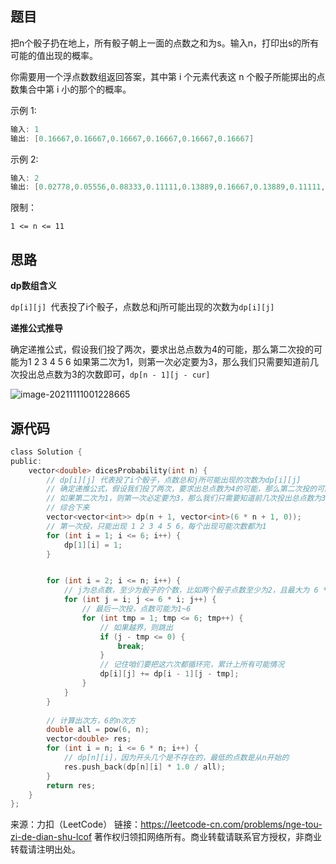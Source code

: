 ## 题目

把n个骰子扔在地上，所有骰子朝上一面的点数之和为s。输入n，打印出s的所有可能的值出现的概率。

你需要用一个浮点数数组返回答案，其中第 i 个元素代表这 n 个骰子所能掷出的点数集合中第 i 小的那个的概率。

 

示例 1:

```c++
输入: 1
输出: [0.16667,0.16667,0.16667,0.16667,0.16667,0.16667]
```


示例 2:

```C
输入: 2
输出: [0.02778,0.05556,0.08333,0.11111,0.13889,0.16667,0.13889,0.11111,0.08333,0.05556,0.02778]
```


限制：

`1 <= n <= 11`

## 思路

**dp数组含义**

`dp[i][j] `代表投了i个骰子，点数总和j所可能出现的次数为`dp[i][j]`

**递推公式推导**

确定递推公式，假设我们投了两次，要求出总点数为4的可能，那么第二次投的可能为1 2 3 4 5 6
如果第二次为1，则第一次必定要为3，那么我们只需要知道前几次投出总点数为3的次数即可，`dp[n - 1][j - cur]`

![image-20211111001228665](https://syz-picture.oss-cn-shenzhen.aliyuncs.com/image-20211111001228665.png)

## 源代码

```C
class Solution {
public:
    vector<double> dicesProbability(int n) {
        // dp[i][j] 代表投了i个骰子，点数总和j所可能出现的次数为dp[i][j]
        // 确定递推公式，假设我们投了两次，要求出总点数为4的可能，那么第二次投的可能为1 2 3 4 5 6
        // 如果第二次为1，则第一次必定要为3，那么我们只需要知道前几次投出总点数为3的次数即可，dp[n - 1][j - cur]
        // 综合下来
        vector<vector<int>> dp(n + 1, vector<int>(6 * n + 1, 0));
        // 第一次投，只能出现 1 2 3 4 5 6，每个出现可能次数都为1
        for (int i = 1; i <= 6; i++) {
            dp[1][i] = 1;
        }


        for (int i = 2; i <= n; i++) {
            // j为总点数，至少为骰子的个数，比如两个骰子点数至少为2，且最大为 6 * i，因为随着骰子的增加，能到达的点数也在增多
            for (int j = i; j <= 6 * i; j++) {
                // 最后一次投，点数可能为1~6
                for (int tmp = 1; tmp <= 6; tmp++) {
                    // 如果越界，则跳出
                    if (j - tmp <= 0) {
                        break;
                    }
                    // 记住咱们要把这六次都循环完，累计上所有可能情况
                    dp[i][j] += dp[i - 1][j - tmp];
                }
            }
        }
        
        // 计算出次方，6的n次方
        double all = pow(6, n);
        vector<double> res;
        for (int i = n; i <= 6 * n; i++) {
            // dp[n][i]，因为开头几个是不存在的，最低的点数是从n开始的
            res.push_back(dp[n][i] * 1.0 / all);
        }
        return res;
    }
};
```



来源：力扣（LeetCode）
链接：https://leetcode-cn.com/problems/nge-tou-zi-de-dian-shu-lcof
著作权归领扣网络所有。商业转载请联系官方授权，非商业转载请注明出处。